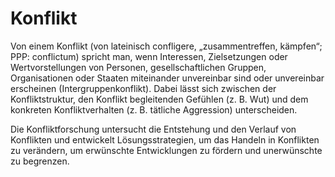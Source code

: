 Konflikt
========

Von einem Konflikt (von lateinisch confligere, „zusammentreffen, kämpfen“; PPP:
conflictum) spricht man, wenn Interessen, Zielsetzungen oder Wertvorstellungen
von Personen, gesellschaftlichen Gruppen, Organisationen oder Staaten
miteinander unvereinbar sind oder unvereinbar erscheinen
(Intergruppenkonflikt). Dabei lässt sich zwischen der Konfliktstruktur, den
Konflikt begleitenden Gefühlen (z. B. Wut) und dem konkreten Konfliktverhalten
(z. B. tätliche Aggression) unterscheiden.

Die Konfliktforschung untersucht die Entstehung und den Verlauf von Konflikten
und entwickelt Lösungsstrategien, um das Handeln in Konflikten zu verändern, um
erwünschte Entwicklungen zu fördern und unerwünschte zu begrenzen.

